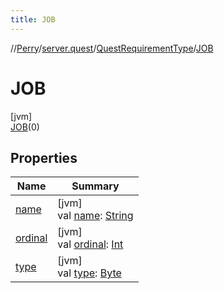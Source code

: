 ```yaml
---
title: JOB
---
```

//[Perry](../../../../index.html)/[server.quest](../../index.html)/[QuestRequirementType](../index.html)/[JOB](index.html)



# JOB



[jvm]\
[JOB](index.html)(0)



## Properties


| Name | Summary |
|---|---|
| [name](name.html) | [jvm]<br>val [name](name.html): [String](https://kotlinlang.org/api/latest/jvm/stdlib/kotlin/-string/index.html) |
| [ordinal](ordinal.html) | [jvm]<br>val [ordinal](ordinal.html): [Int](https://kotlinlang.org/api/latest/jvm/stdlib/kotlin/-int/index.html) |
| [type](type.html) | [jvm]<br>val [type](type.html): [Byte](https://kotlinlang.org/api/latest/jvm/stdlib/kotlin/-byte/index.html) |

